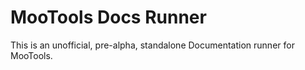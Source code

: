 MooTools Docs Runner
====================

This is an unofficial, pre-alpha, standalone Documentation runner for MooTools.
